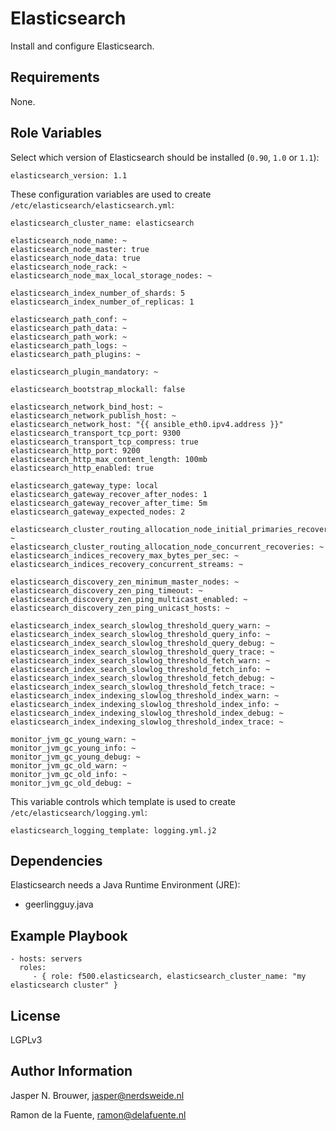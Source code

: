 Elasticsearch
=============

Install and configure Elasticsearch.

Requirements
------------

None.

Role Variables
--------------

Select which version of Elasticsearch should be installed (`0.90`, `1.0` or `1.1`):

    elasticsearch_version: 1.1

These configuration variables are used to create `/etc/elasticsearch/elasticsearch.yml`:

    elasticsearch_cluster_name: elasticsearch

    elasticsearch_node_name: ~
    elasticsearch_node_master: true
    elasticsearch_node_data: true
    elasticsearch_node_rack: ~
    elasticsearch_node_max_local_storage_nodes: ~

    elasticsearch_index_number_of_shards: 5
    elasticsearch_index_number_of_replicas: 1

    elasticsearch_path_conf: ~
    elasticsearch_path_data: ~
    elasticsearch_path_work: ~
    elasticsearch_path_logs: ~
    elasticsearch_path_plugins: ~

    elasticsearch_plugin_mandatory: ~

    elasticsearch_bootstrap_mlockall: false

    elasticsearch_network_bind_host: ~
    elasticsearch_network_publish_host: ~
    elasticsearch_network_host: "{{ ansible_eth0.ipv4.address }}"
    elasticsearch_transport_tcp_port: 9300
    elasticsearch_transport_tcp_compress: true
    elasticsearch_http_port: 9200
    elasticsearch_http_max_content_length: 100mb
    elasticsearch_http_enabled: true

    elasticsearch_gateway_type: local
    elasticsearch_gateway_recover_after_nodes: 1
    elasticsearch_gateway_recover_after_time: 5m
    elasticsearch_gateway_expected_nodes: 2

    elasticsearch_cluster_routing_allocation_node_initial_primaries_recoveries: ~
    elasticsearch_cluster_routing_allocation_node_concurrent_recoveries: ~
    elasticsearch_indices_recovery_max_bytes_per_sec: ~
    elasticsearch_indices_recovery_concurrent_streams: ~

    elasticsearch_discovery_zen_minimum_master_nodes: ~
    elasticsearch_discovery_zen_ping_timeout: ~
    elasticsearch_discovery_zen_ping_multicast_enabled: ~
    elasticsearch_discovery_zen_ping_unicast_hosts: ~

    elasticsearch_index_search_slowlog_threshold_query_warn: ~
    elasticsearch_index_search_slowlog_threshold_query_info: ~
    elasticsearch_index_search_slowlog_threshold_query_debug: ~
    elasticsearch_index_search_slowlog_threshold_query_trace: ~
    elasticsearch_index_search_slowlog_threshold_fetch_warn: ~
    elasticsearch_index_search_slowlog_threshold_fetch_info: ~
    elasticsearch_index_search_slowlog_threshold_fetch_debug: ~
    elasticsearch_index_search_slowlog_threshold_fetch_trace: ~
    elasticsearch_index_indexing_slowlog_threshold_index_warn: ~
    elasticsearch_index_indexing_slowlog_threshold_index_info: ~
    elasticsearch_index_indexing_slowlog_threshold_index_debug: ~
    elasticsearch_index_indexing_slowlog_threshold_index_trace: ~

    monitor_jvm_gc_young_warn: ~
    monitor_jvm_gc_young_info: ~
    monitor_jvm_gc_young_debug: ~
    monitor_jvm_gc_old_warn: ~
    monitor_jvm_gc_old_info: ~
    monitor_jvm_gc_old_debug: ~

This variable controls which template is used to create `/etc/elasticsearch/logging.yml`:

    elasticsearch_logging_template: logging.yml.j2

Dependencies
------------

Elasticsearch needs a Java Runtime Environment (JRE):

- geerlingguy.java

Example Playbook
----------------

    - hosts: servers
      roles:
         - { role: f500.elasticsearch, elasticsearch_cluster_name: "my elasticsearch cluster" }

License
-------

LGPLv3

Author Information
------------------

Jasper N. Brouwer, jasper@nerdsweide.nl

Ramon de la Fuente, ramon@delafuente.nl
